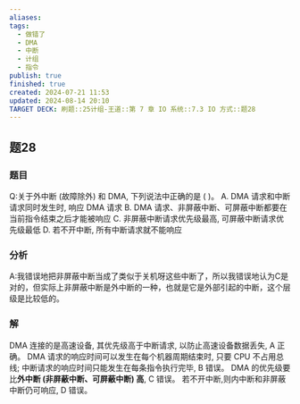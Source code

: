 ```yaml
---
aliases: 
tags:
  - 做错了
  - DMA
  - 中断
  - 计组
  - 指令
publish: true
finished: true
created: 2024-07-21 11:53
updated: 2024-08-14 20:10
TARGET DECK: 刷题::25计组-王道::第 7 章 IO 系统::7.3 IO 方式::题28
---
```


## 题28
### 题目
Q:关于外中断 (故障除外) 和 DMA, 下列说法中正确的是 ( )。
A. DMA 请求和中断请求同时发生时, 响应 DMA 请求
B. DMA 请求、非屏蔽中断、可屏蔽中断都要在当前指令结束之后才能被响应
C. 非屏蔽中断请求优先级最高, 可屏蔽中断请求优先级最低
D. 若不开中断, 所有中断请求就不能响应
### 分析
A:我错误地把非屏蔽中断当成了类似于关机呀这些中断了，所以我错误地认为C是对的，但实际上非屏蔽中断是外中断的一种，也就是它是外部引起的中断，这个层级是比较低的。
### 解
DMA 连接的是高速设备, 其优先级高于中断请求, 以防止高速设备数据丢失, A 正确。
DMA 请求的响应时间可以发生在每个机器周期结束时, 只要 CPU 不占用总线; 中断请求的响应时间只能发生在每条指令执行完毕, B 错误。
DMA 的优先级要比**外中断 (非屏蔽中断、可屏蔽中断) 高**, $\mathrm{C}$ 错误。
若不开中断,则内中断和非屏蔽中断仍可响应, $\mathrm{D}$ 错误。
<!--ID: 1723725340887-->
